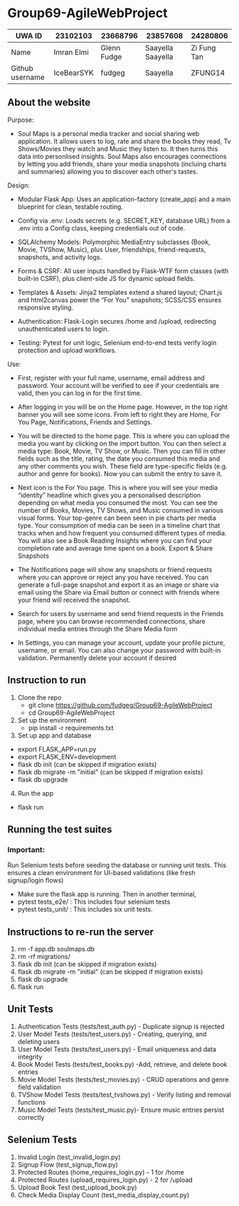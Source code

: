 # Group69-AgileWebProject
|       UWA ID       |       23102103      |      23668796       |        23857608         |      24280806         |
|--------------------|---------------------|---------------------|-------------------------|-----------------------|
|       Name         |      Imran Elmi     |     Glenn Fudge     |    Saayella Saayella    |     Zi Fung Tan       |
|  Github username   |      IceBearSYK     |       fudgeg        |        Saayella         |     ZFUNG14           |


## About the website

Purpose:
- Soul Maps is a personal media tracker and social sharing web application. It allows users to log, rate and share the books they read, Tv Shows/Movies they watch and Music they listen to. It then turns this data into personlised insights. Soul Maps also encourages connections by letting you add friends, share your media snapshots (incluing charts and summaries) allowing you to discover each other's tastes.

Design:
- Modular Flask App: Uses an application-factory (create_app) and a main blueprint for clean, testable routing.
  
- Config via .env: Loads secrets (e.g. SECRET_KEY, database URL) from a .env into a Config class, keeping credentials out of code.

- SQLAlchemy Models: Polymorphic MediaEntry subclasses (Book, Movie, TVShow, Music), plus User, friendships, friend-requests, snapshots, and activity logs.
  
- Forms & CSRF: All user inputs handled by Flask-WTF form classes (with built-in CSRF), plus client-side JS for dynamic upload fields.
  
- Templates & Assets: Jinja2 templates extend a shared layout; Chart.js and html2canvas power the “For You” snapshots; SCSS/CSS ensures responsive styling.

- Authentication: Flask-Login secures /home and /upload, redirecting unauthenticated users to login.

- Testing: Pytest for unit logic, Selenium end-to-end tests verify login protection and upload workflows.

Use:
- First, register with your full name, username, email address and password. Your account will be verified to see if your credentials are valid, then you can log in for the first time.
  
- After logging in you will be on the Home page. However, in the top right banner you will see some icons. From left to right they are Home, For You Page, Notifications, Friends and Settings.
  
- You will be directed to the home page. This is where you can upload the media you want by clicking on the import button. You can then select a media type: Book, Movie, TV Show, or Music. Then you can fill in other fields such as the title, rating, the date you consumed this media and any other comments you wish. These field are type-specific fields (e.g. author and genre for books). Now you can submit the entry to save it.
  
- Next icon is the For You page. This is where you will see your media “identity” headline which gives you a personalised description depending on what media you consumed the most. You can see the number of Books, Movies, TV Shows, and Music consumed in various visual forms. Your top-genre can been seen in pie charts per media type. Your consumption of media can be seen in a timeline chart that tracks when and how frequent you consumed different types of media. You will also see a Book 
Reading Insights where you can find your completion rate and average time spent on a book. Export & Share Snapshots

- The Notifications page will show any snapshots or friend requests where you can approve or reject any you have received. You can generate a full-page snapshot and export it as an image or share via email using the Share via Email button or connect with friends where your friend will received the snapshot.

- Search for users by username and send friend requests in the Friends page, where you can browse recommended connections, share individual media entries through the Share Media form
    
- In Settings, you can manage your account, update your profile picture, username, or email. You can also change your password with built-in validation. Permanently delete your account if desired

## Instruction to run
1. Clone the repo
   - git clone https://github.com/fudgeg/Group69-AgileWebProject
   - cd Group69-AgileWebProject
2. Set up the environment
   - pip install -r requirements.txt
3. Set up app and database
  - export FLASK_APP=run.py
  - export FLASK_ENV=development
  - flask db init (can be skipped if migration exists)
  - flask db migrate -m "initial" (can be skipped if migration exists)
  - flask db upgrade
4. Run the app
  - flask run

## Running the test suites 

### Important: 
Run Selenium tests before seeding the database or running unit tests. This ensures a clean environment for UI-based validations (like fresh signup/login flows) 

- Make sure the flask app is running. Then in another terminal,
-  pytest tests_e2e/ : This includes four selenium tests
-  pytest tests_unit/ : This includes six unit tests.

## Instructions to re-run the server 
1. rm -f app.db soulmaps.db
2. rm -rf migrations/
3. flask db init (can be skipped if migration exists)
4. flask db migrate -m "initial" (can be skipped if migration exists)
5. flask db upgrade
6. flask run


## Unit Tests
1. Authentication Tests (tests/test_auth.py) - Duplicate signup is rejected
2. User Model Tests (tests/test_users.py) - Creating, querying, and deleting users
3. User Model Tests (tests/test_users.py) - Email uniqueness and data integrity
4. Book Model Tests (tests/test_books.py) -Add, retrieve, and delete book entries
5. Movie Model Tests (tests/test_movies.py) - CRUD operations and genre field validation
6. TVShow Model Tests (tests/test_tvshows.py) - Verify listing and removal functions
7. Music Model Tests (tests/test_music.py)- Ensure music entries persist correctly

## Selenium Tests
1. Invalid Login (test_invalid_login.py)
2. Signup Flow (test_signup_flow.py)
3. Protected Routes (home_requires_login.py) - 1 for /home
4. Protected Routes (upload_requires_login.py) - 2 for /upload
5. Upload Book Test (test_upload_book.py) 
6. Check Media Display Count (test_media_display_count.py)
   
